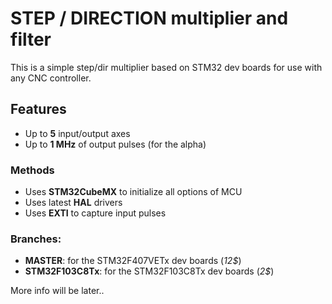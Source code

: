 # STEP / DIRECTION multiplier and filter
This is a simple step/dir multiplier based on STM32 dev boards for use with any CNC controller.

## Features
* Up to **5** input/output axes
* Up to **1 MHz** of output pulses (for the alpha)

### Methods
* Uses **STM32CubeMX** to initialize all options of MCU
* Uses latest **HAL** drivers
* Uses **EXTI** to capture input pulses

### Branches:
* **MASTER**: for the STM32F407VETx dev boards (_12$_)
* **STM32F103C8Tx**: for the STM32F103C8Tx dev boards (_2$_)

More info will be later..
